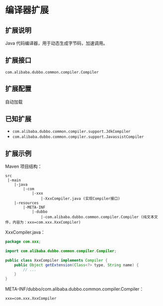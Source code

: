 # 编译器扩展

## 扩展说明

Java 代码编译器，用于动态生成字节码，加速调用。

## 扩展接口

`com.alibaba.dubbo.common.compiler.Compiler`

## 扩展配置

自动加载

## 已知扩展

* `com.alibaba.dubbo.common.compiler.support.JdkCompiler`
* `com.alibaba.dubbo.common.compiler.support.JavassistCompiler`

## 扩展示例

Maven 项目结构：

```
src
 |-main
    |-java
        |-com
            |-xxx
                |-XxxCompiler.java (实现Compiler接口)
    |-resources
        |-META-INF
            |-dubbo
                |-com.alibaba.dubbo.common.compiler.Compiler (纯文本文件，内容为：xxx=com.xxx.XxxCompiler)
```

XxxCompiler.java：

```java
package com.xxx;
 
import com.alibaba.dubbo.common.compiler.Compiler;
 
public class XxxCompiler implements Compiler {
    public Object getExtension(Class<?> type, String name) {
        // ...
    }
}
```

META-INF/dubbo/com.alibaba.dubbo.common.compiler.Compiler：

```properties
xxx=com.xxx.XxxCompiler
```
